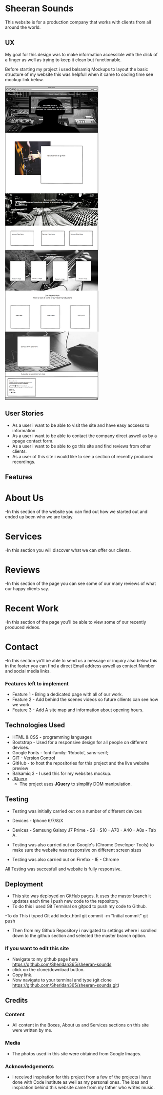 # Sheeran Sounds

This website is for a production company that works with clients from all around the world.
 
## UX
 
 My goal for this design was to make information accessible with the click of a finger as well as trying to keep it clean but functionable.

 Before starting my project i used balsamiq Mockups to layout the basic structure of my website this was helpfull when it came to coding time see mockup link below.

![](/img/Sheeransounds.png)

## User Stories

- As a user i want to be able to visit the site and have easy accsess to information.
- As a user i want to be able to contact the company direct aswell as by a ppage contact form.
- As a user i want to be able to go this site and find reviews from other clients.
- As a user of this site i would like to see a section of recently produced recordings.

## Features

# About Us
-In this section of the website you can find out how we started out and ended up been who we are today.
 
 # Services
 -In this section you will discover what we can offer our clients.

 # Reviews
 -In this section of the page you can see some of our many reviews of what our happy clients say.

 # Recent Work
 -In this section of the page you'll be able to view some of our recently produced videos.

 # Contact
 -In this section yo'll be able to send us a message or inquiry also below this in the footer you can find a direct Email address aswell as contact Number and social media links.

### Features left to implement
- Feature 1 - Bring a dedicated page with all of our work.
- Feature 2 - Add behind the scenes videos so future cllients can see how we work.
- Feature 3 - Add A site map and information about opening hours.

## Technologies Used

- HTML & CSS - programming languages
- Bootstrap - Used for a responsive design for all people on different devices.
- Google Fonts - font-family: 'Roboto', sans-serif;
- GIT - Version Control
- GitHub - to host the repositories for this project and the live website preview
- Balsamiq 3 - I used this for my websites mockup.
- [JQuery](https://jquery.com)
    - The project uses **JQuery** to simplify DOM manipulation.


## Testing

- Testing was initially carried out on a number of different devices

- Devices - Iphone 6/7/8/X
- Devices - Samsung Galaxy J7 Prime - S9 - S10 - A70 - A40 - A8s - Tab A.
- Testing was also carried out on Google's (Chrome Developer Tools) to make sure the website was responsive on different screen sizes 
- Testing was also carried out on Firefox - IE - Chrome

All Testing was succesfull and website is fully responsive.

## Deployment

- This site was deployed on GitHub pages. It uses the master branch it updates each time i push new code to the repository.
- To do this i used Git Terminal on gitpod to push my code to Github.

-To do This i typed Git 
add index.html
git commit -m "Initial commit"
git push

- Then from my Github Repository i navigated to settings where i scrolled down to the github section and selected the master branch option.

### If you want to edit this site

- Navigate to my github page here https://github.com/Sheridan365/sheeran-sounds
- click on the clone/download button.
- Copy link.
- Now navigate to your terminal and type (git clone https://github.com/Sheridan365/sheeran-sounds.git)

## Credits

### Content
-  All content in the Boxes, About us and Services sections on this site were written by me.

### Media
- The photos used in this site were obtained from Google Images.

### Acknowledgements

-  I received inspiration for this project from a few of the projects i have done with Code Institute as well as my personal ones.
 The idea and inspiration behind this website came from my father who writes music.
